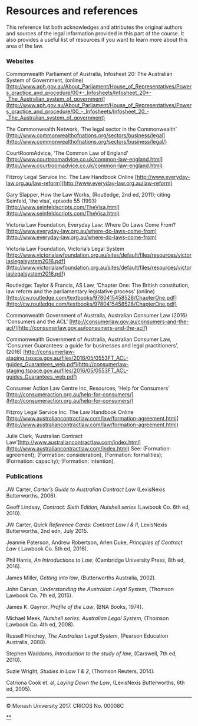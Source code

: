 # Resources and references

This reference list both acknowledges and attributes the original authors and sources of the legal information provided in this part of the course. It also provides a useful list of resources if you want to learn more about this area of the law.

### Websites

Commonwealth Parliament of Australia, Infosheet 20: The Australian System of Government, (online)[http://www.aph.gov.au/About_Parliament/House_of_Representatives/Powers_practice_and_procedure/00*-_Infosheets/Infosheet_20*-_The_Australian_system_of_government](http://www.aph.gov.au/About_Parliament/House_of_Representatives/Powers_practice_and_procedure/00_-_Infosheets/Infosheet_20_-_The_Australian_system_of_government)

The Commonwealth Network, ‘The legal sector in the Commonwealth’ [http://www.commonwealthofnations.org/sectors/business/legal](http://www.commonwealthofnations.org/sectors/business/legal/)

CourtRoomAdvice, ‘The Common Law of England’ [http://www.courtroomadvice.co.uk/common-law-england.html](http://www.courtroomadvice.co.uk/common-law-england.html)

Fitzroy Legal Service Inc. The Law Handbook Online [http://www.everyday-law.org.au/law-reform](http://www.everyday-law.org.au/law-reform)

Gary Slapper, How the Law Works, (Routledge, 2nd ed, 2011); citing Seinfeld, ‘the visa’, episode 55 (1993) [http://www.seinfeldscripts.com/TheVisa.html](http://www.seinfeldscripts.com/TheVisa.html)

Victoria Law Foundation, Everyday Law: Where Do Laws Come From? [http://www.everyday-law.org.au/where-do-laws-come-from](http://www.everyday-law.org.au/where-do-laws-come-from)

Victoria Law Foundation, Victoria’s Legal System [http://www.victorialawfoundation.org.au/sites/default/files/resources/victoriaslegalsystem2016.pdf](http://www.victorialawfoundation.org.au/sites/default/files/resources/victoriaslegalsystem2016.pdf)

Routledge: Taylor & Francis, AS Law, ‘Chapter One: The British constitution, law reform and the parliamentary legislative process’ (online) [http://cw.routledge.com/textbooks/9780415458528/ChapterOne.pdf](http://cw.routledge.com/textbooks/9780415458528/ChapterOne.pdf)

Commonwealth Government of Australia, Australian Consumer Law (2016) ‘Consumers and the ACL’ [http://consumerlaw.gov.au/consumers-and-the-acl/](http://consumerlaw.gov.au/consumers-and-the-acl/)

Commonwealth Government of Australia, Australian Consumer Law, ‘Consumer Guarantees: a guide for businesses and legal practitioners’, (2016) [http://consumerlaw-staging.tspace.gov.au/files/2016/05/0553FT_ACL-guides_Guarantees_web.pdf](http://consumerlaw-staging.tspace.gov.au/files/2016/05/0553FT_ACL-guides_Guarantees_web.pdf)

Consumer Action Law Centre Inc, Resources, ‘Help for Consumers’ [http://consumeraction.org.au/help-for-consumers/](http://consumeraction.org.au/help-for-consumers/)

Fitzroy Legal Service Inc. The Law Handbook Online [http://www.australiancontractlaw.com/law/formation-agreement.html](http://www.australiancontractlaw.com/law/formation-agreement.html)

Julie Clark, ‘Australian Contract Law’[http://www.australiancontractlaw.com/index.html](http://www.australiancontractlaw.com/index.html) See: (Formation: agreement); (Formation: consideration), (Formation: formalities); (Formation: capacity); (Formation: intention),

### Publications

JW Carter, *Carter’s Guide to Australian Contract Law* (LexisNexis Butterworths, 2006).

Geoff Lindsay, *Contract: Sixth Edition, Nutshell series* (Lawbook Co. 6th ed, 2010).

JW Carter, *Quick Reference Cards: Contract Law I & II*, LexisNexis Butterworths, 2nd edn, July 2015.

Jeannie Paterson, Andrew Robertson, Arlen Duke, *Principles of Contract Law* ( Lawbook Co. 5th ed, 2016).

Phil Harris, *An Introductions to Law*, (Cambridge University Press, 8th ed, 2016).

James Miller, *Getting into law*, (Butterworths Australia, 2002).

John Carvan, *Understanding the Australian Legal System*, (Thomson Lawbook Co. 7th ed, 2015).

James K. Gaynor, *Profile of the Law*, (BNA Books, 1974).

Michael Meek, *Nutshell series: Australian Legal System*, (Thomson Lawbook Co. 4th ed, 2008).

Russell Hinchey, *The Australian Legal System*, (Pearson Education Australia, 2008).

Stephen Waddams, *Introduction to the study of law*, (Carswell, 7th ed, 2010).

Suzie Wright, *Studies in Law 1 & 2*, (Thomson Reuters, 2014).

Catriona Cook et. al, *Laying Down the Law*, (LexisNexis Butterworths, 6th ed, 2005).

------

© Monash University 2017. CRICOS No. 00008C

[**](https://www.futurelearn.com/courses/law-for-non-lawyers/3/steps/177733#fl-comments)
